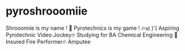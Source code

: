 # pyroshrooomiie
Shrooomiie is my name ! 
🍄 Pyrotechnics is my game ! 🔥🕉 )'( 
Aspiring Pyrotechnic Video Jockey🔥 
Studying for BA Chemical Engineering 🔬 
Insured Fire Performer🔥 
Amputee
